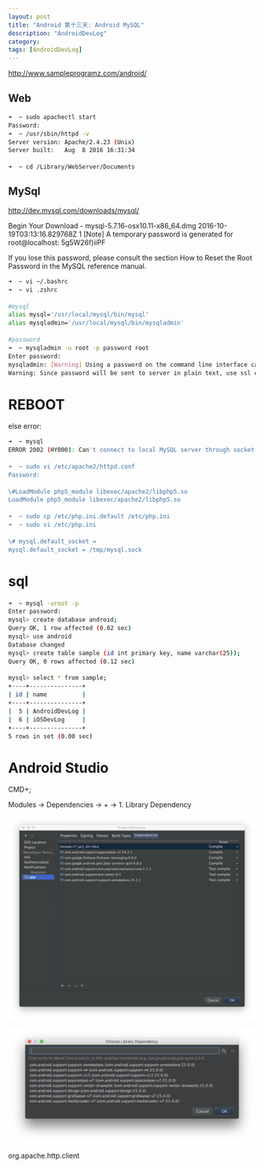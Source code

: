 ```yaml
---
layout: post
title: "Android 第十三天: Android MySQL"
description: "AndroidDevLog"
category: 
tags: [AndroidDevLog]
---
```



<http://www.sampleprogramz.com/android/>

## Web

```bash
➜  ~ sudo apachectl start
Password:
➜  ~ /usr/sbin/httpd -v
Server version: Apache/2.4.23 (Unix)
Server built:   Aug  8 2016 16:31:34

➜  ~ cd /Library/WebServer/Documents
```

## MySql

<http://dev.mysql.com/downloads/mysql/>

Begin Your Download - mysql-5.7.16-osx10.11-x86_64.dmg
2016-10-19T03:13:16.829768Z 1 [Note] A temporary password is generated for root@localhost: 5g5W26f)iiPF

If you lose this password, please consult the section How to Reset the Root Password in the MySQL reference manual.

```bash
➜  ~ vi ~/.bashrc
➜  ~ vi .zshrc

#mysql
alias mysql='/usr/local/mysql/bin/mysql'
alias mysqladmin='/usr/local/mysql/bin/mysqladmin'

#password
➜  ~ mysqladmin -u root -p password root
Enter password:
mysqladmin: [Warning] Using a password on the command line interface can be insecure.
Warning: Since password will be sent to server in plain text, use ssl connection to ensure password safety.

```

# REBOOT

else error:

```bash
➜  ~ mysql
ERROR 2002 (HY000): Can't connect to local MySQL server through socket '/tmp/mysql.sock' (2)

➜  ~ sudo vi /etc/apache2/httpd.conf
Password:

\#LoadModule php5_module libexec/apache2/libphp5.so
LoadModule php5_module libexec/apache2/libphp5.so

➜  ~ sudo cp /etc/php.ini.default /etc/php.ini
➜  ~ sudo vi /etc/php.ini

\# mysql.default_socket =
mysql.default_socket = /tmp/mysql.sock
```

# sql

```bash
➜  ~ mysql -uroot -p
Enter password:
mysql> create database android;
Query OK, 1 row affected (0.02 sec)
mysql> use android
Database changed
mysql> create table sample (id int primary key, name varchar(25));
Query OK, 0 rows affected (0.12 sec)

mysql> select * from sample;
+----+---------------+
| id | name          |
+----+---------------+
|  5 | AndroidDevLog |
|  6 | iOSDevLog     |
+----+---------------+
5 rows in set (0.00 sec)
```

# Android Studio

CMD+;

Modules -> Dependencies -> + -> 1. Library Dependency

![1](/assets/images/Android/AndroidDevLog/13/1.png)

![2](/assets/images/Android/AndroidDevLog/13/2.png)

org.apache.http.client
